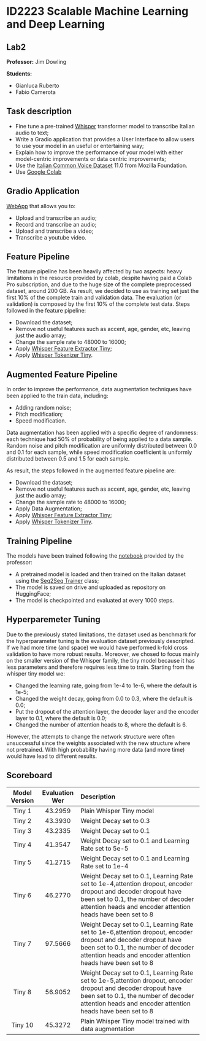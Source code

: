 # ID2223 Scalable Machine Learning and Deep Learning
## Lab2
**Professor:**
Jim Dowling

**Students:**

- Gianluca Ruberto
- Fabio Camerota

## Task description
- Fine tune a pre-trained [Whisper](https://huggingface.co/docs/transformers/model_doc/whisper) transformer model to transcribe Italian audio to text;
- Write a Gradio application that provides a User Interface to allow users to use your model in an useful or entertaining way;
- Explain how to improve the performance of your model with either model-centric improvements or data centric improvements;
- Use the [Italian Common Voice Dataset](https://huggingface.co/datasets/mozilla-foundation/common_voice_11_0/viewer/it/train) 11.0 from Mozilla Foundation.
- Use [Google Colab](https://colab.research.google.com/)
## Gradio Application
[WebApp](https://huggingface.co/spaces/GIanlucaRub/whisper-it) that allows you to:
- Upload and transcribe an audio;
- Record and transcribe an audio;
- Upload and transcribe a video;
- Transcribe a youtube video.


## Feature Pipeline
The feature pipeline has been heavily affected by two aspects: heavy limitations in the resource provided by colab, despite having paid a Colab Pro subscription, and due to the huge size of the complete preprocessed dataset, around 200 GB. As result, we decided to use as training set just the first 10% of the complete train and validation data. The evaluation (or validation) is composed by the first 10% of the complete test data.
Steps followed in the feature pipeline:
- Download the dataset;
- Remove not useful features such as accent, age, gender, etc, leaving just the audio array;
- Change the sample rate to 48000 to 16000;
- Apply [Whisper Feature Extractor Tiny](https://huggingface.co/docs/transformers/model_doc/whisper#transformers.WhisperFeatureExtractor);
- Apply [Whisper Tokenizer Tiny](https://huggingface.co/docs/transformers/model_doc/whisper#transformers.WhisperTokenizer).

## Augmented Feature Pipeline
In order to improve the performance, data augmentation techniques have been applied to the train data, including:
- Adding random noise;
- Pitch modification;
- Speed modification.

Data augmentation has been applied with a specific degree of randomness: each technique had 50% of probability of being applied to a data sample. Random noise and pitch modification are uniformly distributed between 0.0 and 0.1 for each sample, while speed modification coefficient is uniformly distributed between 0.5 and 1.5 for each sample.


As result, the steps followed in the augmented feature pipeline are:
- Download the dataset;
- Remove not useful features such as accent, age, gender, etc, leaving just the audio array;
- Change the sample rate to 48000 to 16000;
- Apply Data Augmentation;
- Apply [Whisper Feature Extractor Tiny](https://huggingface.co/docs/transformers/model_doc/whisper#transformers.WhisperFeatureExtractor);
- Apply [Whisper Tokenizer Tiny](https://huggingface.co/docs/transformers/model_doc/whisper#transformers.WhisperTokenizer).

## Training Pipeline
The models have been trained following the [notebook](https://github.com/GianlucaRub/Scalable-Machine-Learning-and-Deep-Learning/blob/main/Lab2/swedish_fine_tune_whisper.ipynb) provided by the professor:
- A pretrained model is loaded and then trained on the Italian dataset using the [Seq2Seq Trainer](https://huggingface.co/docs/transformers/v4.25.1/en/main_classes/trainer#transformers.Seq2SeqTrainer) class;
- The model is saved on drive and uploaded as repository on HuggingFace;
- The model is checkpointed and evaluated at every 1000 steps.

## Hyperparemeter Tuning
Due to the previously stated limitations, the dataset used as benchmark for the hyperparameter tuning is the evaluation dataset previously descripted. If we had more time (and space) we would have performed k-fold cross validation to have more robust results.
Moreover, we chosed to focus mainly on the smaller version of the Whisper family, the tiny model because it has less parameters and therefore requires less time to train.
Starting from the whisper tiny model we:
- Changed the learning rate, going from 1e-4 to 1e-6, where the default is 1e-5;
- Changed the weight decay, going from 0.0 to 0.3, where the default is 0.0;
- Put the dropout of the attention layer, the decoder layer and the encoder layer to 0.1, where the default is 0.0;
- Changed the number of attention heads to 8, where the default is 6.

However, the attempts to change the network structure were often unsuccessful since the weights associated with the new structure where not pretrained. With high probability having more data (and more time) would have lead to different results.

## Scoreboard


| Model Version | Evaluation Wer | Description |
|:-------------:|:--------------:|:------------|
| Tiny 1        | 43.2959        |Plain Whisper Tiny model     |
| Tiny 2        | 43.3930        |Weight Decay set to 0.3    |
| Tiny 3        | 43.2335        |Weight Decay set to 0.1     |
| Tiny 4        | 41.3547        |Weight Decay set to 0.1 and Learning Rate set to 5e-5|
| Tiny 5        | 41.2715        |Weight Decay set to 0.1 and Learning Rate set to 1e-4|
| Tiny 6        | 46.2770        |Weight Decay set to 0.1, Learning Rate set to 1e-4,attention dropout, encoder dropout and decoder dropout have been set to 0.1, the number of decoder attention heads and encoder attention heads have been set to 8|
| Tiny 7        | 97.5666        |Weight Decay set to 0.1, Learning Rate set to 1e-6,attention dropout, encoder dropout and decoder dropout have been set to 0.1, the number of decoder attention heads and encoder attention heads have been set to 8|
| Tiny 8        | 56.9052        |Weight Decay set to 0.1, Learning Rate set to 1e-5,attention dropout, encoder dropout and decoder dropout have been set to 0.1, the number of decoder attention heads and encoder attention heads have been set to 8|
| Tiny 10       | 45.3272        |Plain Whisper Tiny model trained with data augmentation|
